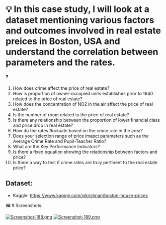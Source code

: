 # 💡 In this case study, I will look at a dataset mentioning various factors and outcomes involved in real estate preices in Boston, USA and understand the correlation between parameters and the rates.

❓
1. How does crime affect the price of real estate?
2. How is proportion of owner-occupied units establishes prior to 1940 related to the price of real estate?
3. How does the concentration of NO2 in the air affect the price of real estate?
4. Is the number of room related to the price of real estate?
5. Is there any relationship between the proportion of lower financial class and price drop in real estate?
6. How do the rates fluctuate based on the crime rate in the area?
7. Does your selection range of price imapct parameters such as the Average Crime Rate and Pupil-Teacher Ratio?
8. What are the Key Performance Indicators?
9. Is there a fixed equation showing the relationship between factors and price?
10. Is there a way to test if crime rates are truly pertinent to the real estate price?

## Dataset: 
- Kaggle: https://www.kaggle.com/vikrishnan/boston-house-prices

🖼 # Screenshots:

[![Screenshot-188.png](https://i.postimg.cc/7YWyqjL8/Screenshot-188.png)](https://postimg.cc/tYWc5SP2)
[![Screenshot-189.png](https://i.postimg.cc/0NgRwmmV/Screenshot-189.png)](https://postimg.cc/bZRBXZmn)
